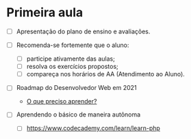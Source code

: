 [comment]: https://github.com/fabricioifc/PROGWII

# Primeira aula

 - [ ] Apresentação do plano de ensino e avaliações.

 - [ ] Recomenda-se fortemente que o aluno:
   - [ ] participe ativamente das aulas;
   - [ ] resolva os exercícios propostos;
   - [ ] compareça nos horários de AA (Atendimento ao Aluno).

 - [ ] Roadmap do Desenvolvedor Web em 2021
   - [O que preciso aprender?](https://github.com/hideraldus13/roadmap-do-desenvolvedor-web)

 - [ ] Aprendendo o básico de maneira autônoma
   - [ ] https://www.codecademy.com/learn/learn-php